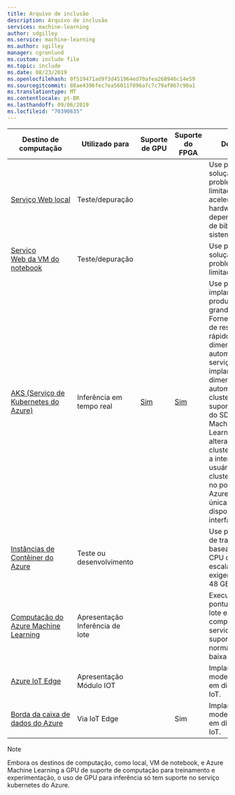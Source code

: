 ```yaml
---
title: Arquivo de inclusão
description: Arquivo de inclusão
services: machine-learning
author: sdgilley
ms.service: machine-learning
ms.author: sgilley
manager: cgronlund
ms.custom: include file
ms.topic: include
ms.date: 08/23/2019
ms.openlocfilehash: 0f519471ad9f3d451964ed70afea268946c14e59
ms.sourcegitcommit: 88ae4396fec7ea56011f896a7c7c79af867c90a1
ms.translationtype: MT
ms.contentlocale: pt-BR
ms.lasthandoff: 09/06/2019
ms.locfileid: "70390635"
---
```

| Destino de computação | Utilizado para | Suporte de GPU | Suporte do FPGA | Descrição |
| ----- | ----- | ----- | ----- | ----- |
| [Serviço&nbsp;Web&nbsp;local](../articles/machine-learning/service/how-to-deploy-and-where.md#local) | Teste/depuração | &nbsp; | &nbsp; | Use para teste e solução de problemas limitados. A aceleração de hardware depende do uso de bibliotecas no sistema local.
| [Serviço Web&nbsp;da&nbsp;VM do notebook](../articles/machine-learning/service/how-to-deploy-and-where.md#notebookvm) | Teste/depuração | &nbsp; | &nbsp; | Use para teste e solução de problemas limitados.
| [AKS (Serviço de Kubernetes do Azure)](../articles/machine-learning/service/how-to-deploy-and-where.md#aks) | Inferência em tempo real |  [Sim](../articles/machine-learning/service/how-to-deploy-inferencing-gpus.md)  | [Sim](../articles/machine-learning/service/how-to-deploy-fpga-web-service.md)   |Use para implantações de produção de grande escala. Fornece tempo de resposta rápido e dimensionamento automático do serviço implantado. O dimensionamento automático do cluster não tem suporte por meio do SDK do Azure Machine Learning. Para alterar os nós no cluster AKS, use a interface do usuário do cluster do AKS no portal do Azure. AKS é a única opção disponível para a interface visual. |
| [Instâncias de Contêiner do Azure](../articles/machine-learning/service/how-to-deploy-and-where.md#aci) | Teste ou desenvolvimento | &nbsp;  | &nbsp; | Use para cargas de trabalho baseadas em CPU de baixa escala que exigem menos de 48 GB de RAM. |
| [Computação do Azure Machine Learning](../articles/machine-learning/service/how-to-run-batch-predictions.md) | Apresentação Inferência de lote&nbsp; | &nbsp; | &nbsp;  | Executar a pontuação de lote em computação sem servidor. Dá suporte a VMs normais e de baixa prioridade. |
| [Azure IoT Edge](../articles/machine-learning/service/how-to-deploy-and-where.md#iotedge) | Apresentação Módulo&nbsp;IOT |  &nbsp; | &nbsp; | Implante e sirva modelos de ML em dispositivos IoT. |
| [Borda da caixa de dados do Azure](../articles/databox-online/data-box-edge-overview.md)   | Via IoT Edge |  &nbsp; | Sim | Implante e sirva modelos de ML em dispositivos IoT. |

> [!NOTE]
> Embora os destinos de computação, como local, VM de notebook, e Azure Machine Learning a GPU de suporte de computação para treinamento e experimentação, o uso de GPU para inferência só tem suporte no serviço kubernetes do Azure.